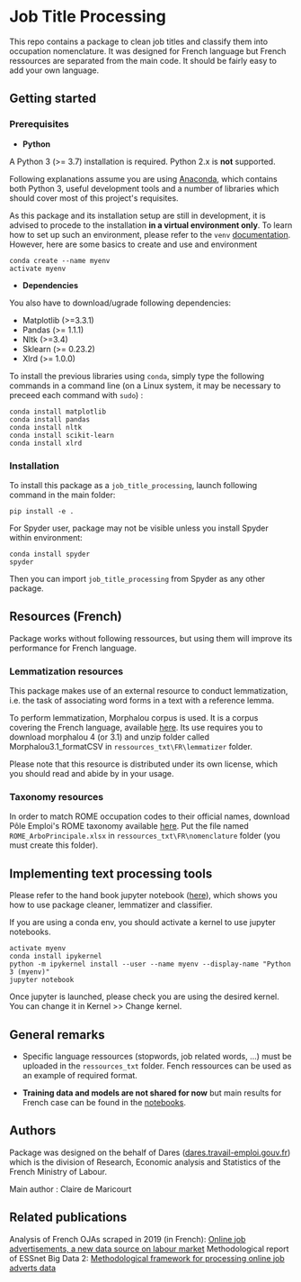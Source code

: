 # Job Title Processing

This repo contains a package to clean job titles and classify them into occupation nomenclature. 
It was designed for French language but French ressources are separated from the main code. It should
be fairly easy to add your own language.

## Getting started

### Prerequisites

* **Python**

A Python 3 (>= 3.7) installation is required. Python 2.x is **not** supported.

Following explanations assume you are using [Anaconda](https://www.anaconda.com/download/),
which contains both Python 3, useful development tools and a number of
libraries which should cover most of this project's requisites.

As this package and its installation setup are still in development, it is
advised to procede to the installation **in a virtual environment only**. To
learn how to set up such an environment, please refer to the `venv`
[documentation](https://docs.python.org/3/library/venv.html). However, here are
some basics to create and use and environment 

```
conda create --name myenv
activate myenv
```

* **Dependencies**

You also have to download/ugrade following dependencies: 
* Matplotlib (>=3.3.1)
* Pandas (>= 1.1.1)
* Nltk (>=3.4)
* Sklearn (>= 0.23.2)
* Xlrd (>= 1.0.0)

To install the previous libraries using `conda`, simply type the following commands in a
command line (on a Linux system, it may be necessary to preceed each command
with `sudo`) :

```
conda install matplotlib
conda install pandas
conda install nltk
conda install scikit-learn
conda install xlrd
```

### Installation

To install this package as a `job_title_processing`, launch following command in the main folder:

```
pip install -e .
```

For Spyder user, package may not be visible unless you install Spyder within environment:

```
conda install spyder
spyder
```

Then you can import `job_title_processing` from Spyder as any other package.

## Resources (French)

Package works without following ressources, but using them will improve its 
performance for French language.

### Lemmatization resources

This package makes use of an external resource to conduct lemmatization, i.e. the
task of associating word forms in a text with a reference lemma.

To perform lemmatization, Morphalou corpus is used. It is a corpus covering
the French language, available [here](https://www.ortolang.fr/market/lexicons/morphalou/4). 
Its use requires you to download morphalou 4 (or 3.1) and unzip folder called 
Morphalou3.1_formatCSV in `ressources_txt\FR\lemmatizer` folder.

Please note that this resource is distributed under its own license,
which you should read and abide by in your usage.

### Taxonomy resources

In order to match ROME occupation codes to their official names, download 
Pôle Emploi's ROME taxonomy available [here](https://www.pole-emploi.org/opendata/repertoire-operationnel-des-meti.html?type=article).
Put the file named `ROME_ArboPrincipale.xlsx` in `ressources_txt\FR\nomenclature` folder
(you must create this folder).

## Implementing text processing tools

Please refer to the hand book jupyter notebook ([here](https://github.com/OnlineJobVacanciesESSnetBigData/JobTitleProcessing_FR/blob/master/notebooks/Hand_Note_Book.ipynb)), which shows you how to use package cleaner, lemmatizer and classifier.

If you are using a conda env, you should activate a kernel to use jupyter notebooks.

```
activate myenv
conda install ipykernel
python -m ipykernel install --user --name myenv --display-name "Python 3 (myenv)"
jupyter notebook
```

Once jupyter is launched, please check you are using the desired kernel. You can
change it in Kernel >> Change kernel. 

## General remarks

* Specific language ressources (stopwords, job related words, ...) must be uploaded in the `ressources_txt` folder.
Fench ressources can be used as an example of required format. 

* **Training data and models are not shared for now** but main results for French case can be
found in the [notebooks](https://github.com/OnlineJobVacanciesESSnetBigData/JobTitleProcessing_FR/tree/master/notebooks).

## Authors

Package was designed on the behalf of Dares ([dares.travail-emploi.gouv.fr](https://dares.travail-emploi.gouv.fr/dares-etudes-et-statistiques/)) which is the division of Research, Economic analysis and Statistics of the French Ministry of Labour.

Main author : Claire de Maricourt

## Related publications

Analysis of French OJAs scraped in 2019 (in French): [Online job advertisements, a new data source on labour market](https://dares.travail-emploi.gouv.fr/publication/les-offres-demploi-en-ligne-nouvelle-source-de-donnees-sur-le-marche-du-travail)
Methodological report of ESSnet Big Data 2: [Methodological framework for processing online job adverts data](https://ec.europa.eu/eurostat/cros/content/wpb-milestones-and-deliverables-0_en)